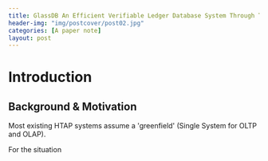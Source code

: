 ```yaml
---
title: GlassDB An Efficient Verifiable Ledger Database System Through Transparency
header-img: "img/postcover/post02.jpg"
categories: [A paper note]
layout: post
---
```


# Introduction

## Background & Motivation

Most existing HTAP systems assume a 'greenfield' (Single System for OLTP and OLAP). 

For the situation

